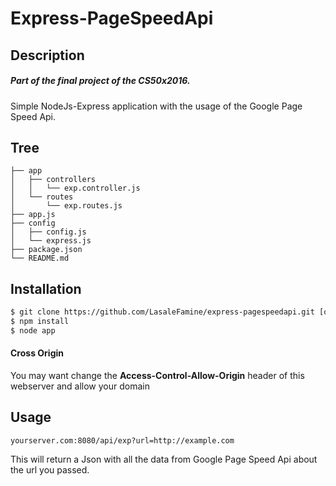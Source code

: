 # Express-PageSpeedApi
## Description
##### Part of the final project of the CS50x2016.
Simple NodeJs-Express application with the usage of the Google Page Speed Api.
## Tree
```
├── app
│   ├── controllers
│   │   └── exp.controller.js
│   └── routes
│       └── exp.routes.js
├── app.js
├── config
│   ├── config.js
│   └── express.js
├── package.json
└── README.md
```
## Installation
```sh
$ git clone https://github.com/LasaleFamine/express-pagespeedapi.git [optional name]
$ npm install
$ node app
```
#### Cross Origin
You may want change the **Access-Control-Allow-Origin** header of this webserver and allow your domain

## Usage
```
yourserver.com:8080/api/exp?url=http://example.com
```
This will return a Json with all the data from Google Page Speed Api about the url you passed.

